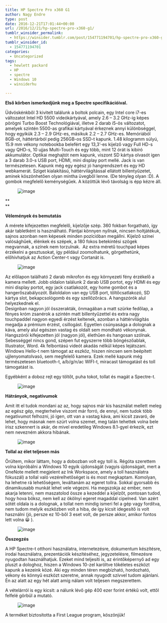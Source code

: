 ```yaml
---
title: HP Spectre Pro x360 G1
author: Nagy Endre
type: post
date: 2016-12-21T17:01:44+00:00
url: /2016/12/21/hp-spectre-pro-x360-g1/
tumblr_winsider_permalink:
  - https://winsider.tumblr.com/post/154771194701/hp-spectre-pro-x360-g1
tumblr_winsider_id:
  - 154771194701
categories:
  - Uncategorized
tags:
  - hewlett packard
  - HP
  - spectre
  - Windows 10
  - winsiderhu

---
```

**Első körben ismerkedjünk meg a Spectre specifikációival.** 

Üdvöskénkből 3 kivitelt találunk a boltok polcain, egy Intel core i7-es változatot Intel HD 5500 videókártyával, amely 2.6 – 3.2 GHz-ig képes pörögni Turbo Boost Technológiával, illetve 2 darab i5-ös változatot, amelyek szintén 5500-as grafikai kártyával érkeznek annyi különbséggel, hogy egyikük 2.3 – 2.9 GHz-es, másikuk 2.2 – 2.7 GHz-es. Memóriából 8GB-ot, háttértárból pedig 256GB-os SSD-t kapunk. 1.48 kilogramm súlyú, 15.9 mm vékony notebookba belefért egy 13,3’-es kijelző vagy Full HD-s vagy QHD-s, 10 ujjas Multi-Touch és egy több, mint 12 órát is kibíró akkumulátor. Optikai meghajtót nem kapunk, viszont SD kártya olvasót igen a 3 darab 3.0-s USB port, HDMI, mini display port mellé. Jack is van természetesen. Kapunk még egy egész jó hangrendszert és egy HD webkamerát. Sziget kialakítású, háttérvilágítással ellátott billentyűzetet, aminek köszönhetően olyan mintha üvegből lenne. (De tényleg olyan :D). A gombok megfelelő keménységűek. A közöttük lévő távolság is épp kézre áll.<figure class="tmblr-full">

![image][1] </figure> 

<!-- more -->

**  
** 

**Vélemények és bemutatás**

A mérete kifejezetten megfelelő, kijelzője szép. 360 fokban forgatható, így akár tabletként is használható. Pántjai könnyen nyílnak, nincsen holtjátékuk, sajnos azonban nem képesek minden pozícióban megállni. Kijelző színei valósághűek, élénkek és szépek, a 180 fokos betekintési szögek megvannak, a színek nem torzulnak.  Az extra méretű touchpad képes érzékelni a gesztusokat, így például zoomolhatunk, görgethetünk, előhívhatjuk az Action Center-t vagy Cortanát is.  

<figure class="tmblr-full">

![image][2] </figure> 

Az előlapon található 2 darab mikrofon és egy környezeti fény érzékelő a kamera mellett. Jobb oldalon találunk 2 darab USB portot, egy HDMI és egy mini display portot, egy jack csatlakozót, egy home gombot és a hangerőszabályozót. Baloldalon van egy USB port, töltőcsatlakozó, SD kártya slot, bekapcsológomb és egy szellőzőrács. A hangszórók alul helyezkednek el.  
Designban nagyon jól összerakták, önmagában a matt szürke fedőlap, a fényes króm zsanérok a szintén matt billentyűzettel és extra nagy touchpaddel nagyon egyedi érzést keltenek, azonban a háttérvilágítás megadja a prémium érzést, csillogást. Egyetlen csúnyasága a dolognak a káva, amely alul egészen vastag és oldalt sem mondható vékonynak. Hangszórói kifejezetten jól (nagyon jól), élethűen és hangosan szólnak. Sebességgel nincs gond, szépen fut egyszerre több böngészőablak, Illustrator, Word. 4k felbontású videót akadás nélkül képes lejátszani. Windows Hello-t nem támogat az eszköz, hiszen nincsen sem beépített ujjlenyomatolvasó, sem megfelelő kamera. Ezek mellé kapunk még természetesen bluetooth-t, a/b/g/n/ac WIFI-t, miracast támogatást és toll támogatást is. 

Egyébként a doboz rejt egy töltőt, puha tokot, tollat és magát a Spectre-t. 

<figure class="tmblr-full">

![image][3] </figure> 

**Hátrányok, negatívumok** 

Amit itt el tudok mondani az az, hogy sajnos már kis használat mellett meleg az egész gép, megterhelve viszont már forró, de ennyi, nem tudok több negatívumot felhozni, jó igen, ott van a vastag káva, ami kicsit zavaró, de lehet, hogy másnak nem szúrt volna szemet, meg talán tehettek volna bele írisz szkennert is akár, de mivel eredetileg Windows 8.1-gyel érkezik, ezt nem nevezném akkora hibának.  <figure class="tmblr-full">

![image][4] </figure> 

**Tollal az élet teljesen más** 

Örültem, mikor láttam, hogy a dobozban volt egy toll is. Régóta szerettem volna kipróbálni a Windows 10 egyik újdonságát (vagyis újdonságait, mert a OneNote mellett megjelent az Ink Workspace, amely a toll használatra fókuszál) a tollal való vezérelhetőséget is és most megkaptam. Komolyan, ha lehetne rá lehetőségem, leváltanám az egeret tollra. Sokkal gyorsabb és dinamikusabb munkát lehet vele végezni. Ha megszokja az ember, nem akarja letenni, nem maszatolod össze a kezeddel a kijelzőt, pontosan tudod, hogy hova böksz, nem kell az ökölnyi egeret magaddal cipelned. Van azért sötét oldala is a dolognak, a tollat nem mindig ismeri fel a gép vagy fordítva, nem tudom melyik eszközben volt a hiba, de így kicsit idegesítő is volt használni (jó, persze ez 10-ből 3 eset volt, de persze akkor, amikor fontos lett volna 😀 ). <figure class="tmblr-full">

![image][5] </figure> 

**Összegzés** 

A HP Spectre-t otthoni használatra, internetezésre, dokumentum készítésre, irodai használatra, prezentációk készítéséhez, jegyzetelésre, filmezésre nyugodtan használhatjuk. Ezeket mind teljesíti is, az érintőképernyő ad egy pluszt a dologhoz, hiszen a Windows 10-zel karöltve tökéletes eszközt kapunk a kezeink közé. Aki egy minden téren megbízható, hordozható, vékony és könnyű eszközt szeretne, annak nyugodt szívvel tudom ajánlani. Én az alatt az egy hét alatt amíg nálam volt teljesen megszerettem.  

A vételárról is egy kicsit: a nálunk lévő gép 400 ezer forint értékű volt, ettől felfelé görbül a mutató.  <figure class="tmblr-full">

![image][6] </figure> 

A terméket biztosította a First League program, köszönjük!

 [1]: https://68.media.tumblr.com/22ef7f48ee0ff4724f9f5f61b18da6e4/tumblr_inline_oijqzpRnyT1uz209d_540.jpg
 [2]: https://68.media.tumblr.com/db6b04269633e0c248b7429bb04698c3/tumblr_inline_oijr0wdYhd1uz209d_540.jpg
 [3]: https://68.media.tumblr.com/cbdf2ba1d0a1f8b301149ec649d72d5f/tumblr_inline_oijqzwwBpq1uz209d_540.jpg
 [4]: https://68.media.tumblr.com/616aebdc4dfc453d93dafc3f1a590c59/tumblr_inline_oijr2pM9qB1uz209d_540.jpg
 [5]: https://68.media.tumblr.com/f506858e686b81713022af454c888e58/tumblr_inline_oijr1tXN2j1uz209d_540.jpg
 [6]: https://68.media.tumblr.com/e247d72bdee2fc1c6d6931efa6e26c99/tumblr_inline_oijr4uz9o71uz209d_540.jpg